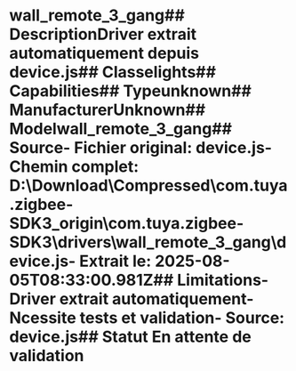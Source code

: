 # wall_remote_3_gang##  DescriptionDriver extrait automatiquement depuis device.js##  Classelights##  Capabilities##  Typeunknown##  ManufacturerUnknown##  Modelwall_remote_3_gang##  Source- **Fichier original**: device.js- **Chemin complet**: D:\Download\Compressed\com.tuya.zigbee-SDK3_origin\com.tuya.zigbee-SDK3\drivers\wall_remote_3_gang\device.js- **Extrait le**: 2025-08-05T08:33:00.981Z##  Limitations- Driver extrait automatiquement- Ncessite tests et validation- Source: device.js##  Statut En attente de validation